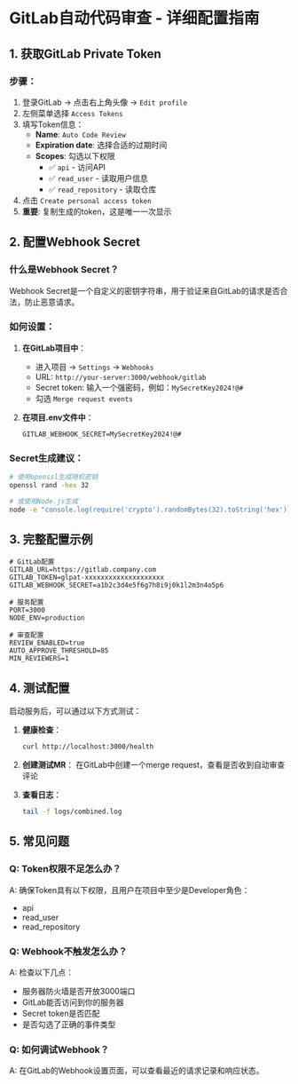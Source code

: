 # GitLab自动代码审查 - 详细配置指南

## 1. 获取GitLab Private Token

### 步骤：
1. 登录GitLab → 点击右上角头像 → `Edit profile`
2. 左侧菜单选择 `Access Tokens`
3. 填写Token信息：
   - **Name**: `Auto Code Review`
   - **Expiration date**: 选择合适的过期时间
   - **Scopes**: 勾选以下权限
     - ✅ `api` - 访问API
     - ✅ `read_user` - 读取用户信息
     - ✅ `read_repository` - 读取仓库
4. 点击 `Create personal access token`
5. **重要**: 复制生成的token，这是唯一一次显示

## 2. 配置Webhook Secret

### 什么是Webhook Secret？
Webhook Secret是一个自定义的密钥字符串，用于验证来自GitLab的请求是否合法，防止恶意请求。

### 如何设置：
1. **在GitLab项目中**：
   - 进入项目 → `Settings` → `Webhooks`
   - URL: `http://your-server:3000/webhook/gitlab`
   - Secret token: 输入一个强密码，例如：`MySecretKey2024!@#`
   - 勾选 `Merge request events`

2. **在项目.env文件中**：
   ```env
   GITLAB_WEBHOOK_SECRET=MySecretKey2024!@#
   ```

### Secret生成建议：
```bash
# 使用openssl生成随机密钥
openssl rand -hex 32

# 或使用Node.js生成
node -e "console.log(require('crypto').randomBytes(32).toString('hex'))"
```

## 3. 完整配置示例

```env
# GitLab配置
GITLAB_URL=https://gitlab.company.com
GITLAB_TOKEN=glpat-xxxxxxxxxxxxxxxxxxxx
GITLAB_WEBHOOK_SECRET=a1b2c3d4e5f6g7h8i9j0k1l2m3n4o5p6

# 服务配置
PORT=3000
NODE_ENV=production

# 审查配置
REVIEW_ENABLED=true
AUTO_APPROVE_THRESHOLD=85
MIN_REVIEWERS=1
```

## 4. 测试配置

启动服务后，可以通过以下方式测试：

1. **健康检查**：
   ```bash
   curl http://localhost:3000/health
   ```

2. **创建测试MR**：
   在GitLab中创建一个merge request，查看是否收到自动审查评论

3. **查看日志**：
   ```bash
   tail -f logs/combined.log
   ```

## 5. 常见问题

### Q: Token权限不足怎么办？
A: 确保Token具有以下权限，且用户在项目中至少是Developer角色：
- api
- read_user  
- read_repository

### Q: Webhook不触发怎么办？
A: 检查以下几点：
- 服务器防火墙是否开放3000端口
- GitLab能否访问到你的服务器
- Secret token是否匹配
- 是否勾选了正确的事件类型

### Q: 如何调试Webhook？
A: 在GitLab的Webhook设置页面，可以查看最近的请求记录和响应状态。